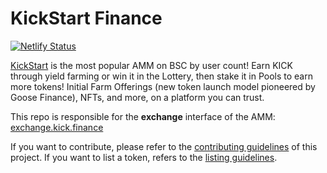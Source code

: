 # KickStart Finance

[![Netlify Status](https://api.netlify.com/api/v1/badges/c6ef7e73-4a84-410d-83b0-b89326787dff/deploy-status)](https://app.netlify.com/sites/swap-master/deploys)

[KickStart](https://kickstart.finance/) is the most popular AMM on BSC by user count! Earn KICK through yield farming or win it in the Lottery, then stake it in Pools to earn more tokens! Initial Farm Offerings (new token launch model pioneered by Goose Finance), NFTs, and more, on a platform you can trust.

This repo is responsible for the **exchange** interface of the AMM: [exchange.kick.finance](https://exchange.kickstart.finance/)

If you want to contribute, please refer to the [contributing guidelines](./CONTRIBUTING.md) of this project.
If you want to list a token, refers to the [listing guidelines](./listing.md).

